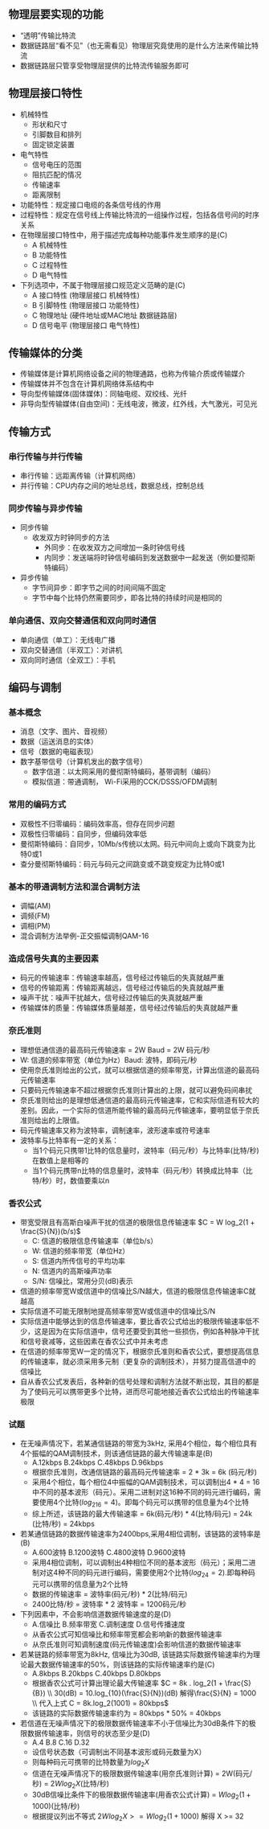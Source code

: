 ## 物理层要实现的功能

- “透明”传输比特流
- 数据链路层“看不见”（也无需看见）物理层究竟使用的是什么方法来传输比特流
- 数据链路层只管享受物理层提供的比特流传输服务即可

## 物理层接口特性

- 机械特性
  - 形状和尺寸
  - 引脚数目和排列
  - 固定锁定装置
- 电气特性
  - 信号电压的范围
  - 阻抗匹配的情况
  - 传输速率
  - 距离限制
- 功能特性：规定接口电缆的各条信号线的作用
- 过程特性：规定在信号线上传输比特流的一组操作过程，包括各信号间的时序关系
- 在物理层接口特性中，用于描述完成每种功能事件发生顺序的是(C)
  - A 机械特性
  - B 功能特性
  - C 过程特性
  - D 电气特性
- 下列选项中，不属于物理层接口规范定义范畴的是(C)
  - A 接口特性    (物理层接口 机械特性)
  - B 引脚特性    (物理层接口 功能特性)
  - C 物理地址    (硬件地址或MAC地址 数据链路层)
  - D 信号电平    (物理层接口 电气特性)

## 传输媒体的分类

- 传输媒体是计算机网络设备之间的物理通路，也称为传输介质或传输媒介
- 传输媒体并不包含在计算机网络体系结构中
- 导向型传输媒体(固体媒体)：同轴电缆、双绞线、光纤
- 非导向型传输媒体(自由空间)：无线电波，微波，红外线，大气激光，可见光

## 传输方式

### 串行传输与并行传输

- 串行传输：远距离传输（计算机网络）
- 并行传输：CPU内存之间的地址总线，数据总线，控制总线

### 同步传输与异步传输

- 同步传输
  - 收发双方时钟同步的方法
    - 外同步：在收发双方之间增加一条时钟信号线
    - 内同步：发送端将时钟信号编码到发送数据中一起发送（例如曼彻斯特编码）
- 异步传输
  - 字节间异步：即字节之间的时间间隔不固定
  - 字节中每个比特仍然需要同步，即各比特的持续时间是相同的

### 单向通信、双向交替通信和双向同时通信

- 单向通信（单工）：无线电广播
- 双向交替通信（半双工）：对讲机
- 双向同时通信（全双工）：手机

## 编码与调制

### 基本概念

- 消息（文字、图片、音视频）
- 数据（运送消息的实体）
- 信号（数据的电磁表现）
- 数字基带信号（计算机发出的数字信号）
  - 数字信道：以太网采用的曼彻斯特编码，基带调制（编码）
  - 模拟信道：带通调制， Wi-Fi采用的CCK/DSSS/OFDM调制

### 常用的编码方式

- 双极性不归零编码：编码效率高，但存在同步问题
- 双极性归零编码：自同步，但编码效率低
- 曼彻斯特编码：自同步，10Mb/s传统以太网。码元中间向上或向下跳变为比特0或1
- 查分曼彻斯特编码：码元与码元之间跳变或不跳变规定为比特0或1

### 基本的带通调制方法和混合调制方法

- 调幅(AM)
- 调频(FM)
- 调相(PM)
- 混合调制方法举例-正交振幅调制QAM-16

### 造成信号失真的主要因素

- 码元的传输速率：传输速率越高，信号经过传输后的失真就越严重
- 信号的传输距离：传输距离越远，信号经过传输后的失真就越严重
- 噪声干扰：噪声干扰越大，信号经过传输后的失真就越严重
- 传输媒体的质量：传输媒体质量越差，信号经过传输后的失真就越严重

### 奈氏准则

- 理想低通信道的最高码元传输速率 = 2W Baud = 2W 码元/秒
- W: 信道的频率带宽（单位为Hz）Baud: 波特，即码元/秒
- 使用奈氏准则给出的公式，就可以根据信道的频率带宽，计算出信道的最高码元传输速率
- 只要码元传输速率不超过根据奈氏准则计算出的上限，就可以避免码间串扰
- 奈氏准则给出的是理想低通信道的最高码元传输速率，它和实际信道有较大的差别。因此，一个实际的信道所能传输的最高码元传输速率，要明显低于奈氏准则给出的上限值。
- 码元传输速率又称为波特率，调制速率，波形速率或符号速率
- 波特率与比特率有一定的关系：
  - 当1个码元只携带1比特的信息量时，波特率（码元/秒）与比特率(比特/秒)在数值上是相等的
  - 当1个码元携带n比特的信息量时，波特率（码元/秒）转换成比特率（比特/秒）时，数值要乘以n

### 香农公式

- 带宽受限且有高斯白噪声干扰的信道的极限信息传输速率 $C = W log_2(1 + \frac{S}{N})(b/s)$
  - C: 信道的极限信息传输速率（单位b/s）
  - W: 信道的频率带宽（单位Hz）
  - S: 信道内所传信号的平均功率
  - N: 信道内的高斯噪声功率
  - S/N: 信噪比，常用分贝(dB)表示
- 信道的频率带宽W或信道中的信噪比S/N越大，信道的极限信息传输速率C就越高
- 实际信道不可能无限制地提高频率带宽W或信道中的信噪比S/N
- 实际信道中能够达到的信息传输速率，要比香农公式给出的极限传输速率低不少，这是因为在实际信道中，信号还要受到其他一些损伤，例如各种脉冲干扰和信号衰减等，这些因素在香农公式中并未考虑
- 在信道的频率带宽W一定的情况下，根据奈氏准则和香农公式，要想提高信息的传输速率，就必须采用多元制（更复杂的调制技术），并努力提高信道中的信噪比
- 自从香农公式发表后，各种新的信号处理和调制方法就不断出现，其目的都是为了使码元可以携带更多个比特，进而尽可能地接近香农公式给出的传输速率极限

### 试题

- 在无噪声情况下，若某通信链路的带宽为3kHz, 采用4个相位，每个相位具有4个振幅的QAM调制技术，则该通信链路的最大传输速率是(B)
  - A.12kbps   B.24kbps  C.48kbps  D.96kbps
  - 根据奈氏准则，改通信链路的最高码元传输速率 = 2 * 3k = 6k (码元/秒)
  - 采用4个相位，每个相位4中振幅的QAM调制技术，可以调制出4 * 4 = 16中不同的基本波形（码元）。采用二进制对这16种不同的码元进行编码，需要使用4个比特($log_216 = 4$)。即每个码元可以携带的信息量为4个比特
  - 综上所述，该链路的最大传输速率 = 6k(码元/秒) * 4(比特/码元) = 24k (比特/秒) = 24kbps
- 若某通信链路的数据传输速率为2400bps,采用4相位调制，该链路的波特率是(B)
  - A.600波特  B.1200波特  C.4800波特  D.9600波特
  - 采用4相位调制，可以调制出4种相位不同的基本波形（码元）；采用二进制对这4种不同的码元进行编码，需要使用2个比特($log_24=2$).即每种码元可以携带的信息量为2个比特
  - 数据的传输速率 = 波特率(码元/秒) * 2(比特/码元)
  - 2400比特/秒 = 波特率 * 2  波特率 = 1200码元/秒
- 下列因素中，不会影响信道数据传输速度的是(D)
  - A.信噪比  B.频率带宽  C.调制速度  D.信号传播速度
  - 从香农公式可知信噪比和频率带宽都会影响新的数据传输速率
  - 从奈氏准则可知调制速度(码元传输速度)会影响信道的数据传输速率
- 若某链路的频率带宽为8kHz, 信噪比为30dB, 该链路实际数据传输速率约为理论最大数据传输速率的50%，则该链路的实际传输速率约是(C)
  - A.8kbps  B.20kbps  C.40kbps   D.80kbps
  - 根据香农公式可计算出理论最大传输速率 $C = 8k . log_2(1 + \frac{S}{B}) \\ 30(dB) = 10.log_{10}(\frac{S}{N})(dB) 解得\frac{S}{N} = 1000 \\ 代入上式 C = 8k.log_2(1001) = 80kbps$
  - 该链路的实际数据传输速率约为 = 80kbps * 50% = 40kbps
- 若信道在无噪声情况下的极限数据传输速率不小于信噪比为30dB条件下的极限数据传输速率，则信号的状态至少是(D)
  - A.4  B.8  C.16  D.32
  - 设信号状态数（可调制出不同基本波形或码元数量为X）
  - 则每种码元可携带的比特数量为$log_2X$
  - 信道在无噪声情况下的极限数据传输速率(用奈氏准则计算) = 2W(码元/秒) = $2W log_2X$(比特/秒)
  - 30dB信噪比条件下的极限数据传输速率(用香农公式计算) = $Wlog_2(1 + 1000)$(比特/秒)
  - 根据提议列出不等式 $2W log_2X >= Wlog_2(1+1000)$ 解得 X >= 32